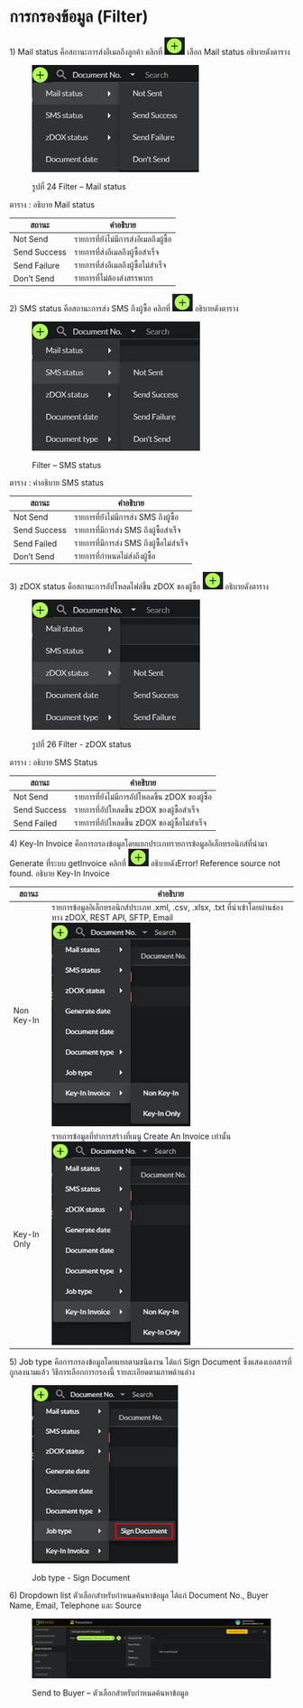 # การกรองข้อมูล (Filter)

1\) Mail status คือสถานะการส่งอีเมลถึงลูกค้า คลิกที่ ![](<../../.gitbook/assets/image (287).png>) เลือก Mail status อธิบายดังตาราง&#x20;

<figure><img src="../../.gitbook/assets/image (299).png" alt=""><figcaption><p>รูปที่ ‎24 Filter – Mail status</p></figcaption></figure>

ตาราง ‎: อธิบาย Mail status

| สถานะ        | คำอธิบาย                               |
| ------------ | -------------------------------------- |
| Not Send     | รายการที่ยังไม่มีการส่งอีเมลถึงผู้ซื้อ |
| Send Success | รายการที่ส่งอีเมลถึงผู้ซื้อสำเร็จ      |
| Send Failure | รายการที่ส่งอีเมลถึงผู้ซื้อไม่สำเร็จ   |
| Don’t Send   | รายการที่ไม่ต้องส่งสรรพากร             |

2\)       SMS status คือสถานะการส่ง SMS ถึงผู้ซื้อ คลิกที่ ![](<../../.gitbook/assets/image (251).png>)  อธิบายดังตาราง

<figure><img src="../../.gitbook/assets/image (275).png" alt=""><figcaption><p>Filter – SMS status</p></figcaption></figure>

ตาราง ‎: คำอธิบาย SMS status

| สถานะ        | คำอธิบาย                                  |
| ------------ | ----------------------------------------- |
| Not Send     | รายการที่ยังไม่มีการส่ง SMS ถึงผู้ซื้อ    |
| Send Success | รายการที่มีการส่ง SMS ถึงผู้ซื้อสำเร็จ    |
| Send Failed  | รายการที่มีการส่ง SMS ถึงผู้ซื้อไม่สำเร็จ |
| Don’t Send   | รายการที่กำหนดไม่ส่งถึงผู้ซื้อ            |

3\) zDOX status คือสถานะการอัปโหลดไฟล์ขึ้น zDOX ของผู้ซื้อ ![](<../../.gitbook/assets/image (240).png>) อธิบายดังตาราง

<figure><img src="../../.gitbook/assets/image (203).png" alt=""><figcaption><p>รูปที่ ‎26 Filter - zDOX status</p></figcaption></figure>

ตาราง ‎: อธิบาย SMS Status

| สถานะ        | คำอธิบาย                                        |
| ------------ | ----------------------------------------------- |
| Not Send     | รายการที่ยังไม่มีการอัปโหลดขึ้น zDOX ของผู้ซื้อ |
| Send Success | รายการที่อัปโหลดขึ้น zDOX ของผู้ซื้อสำเร็จ      |
| Send Failed  | รายการที่อัปโหลดขึ้น zDOX ของผู้ซื้อไม่สำเร็จ   |

4\) Key-In Invoice คือการกรองข้อมูลโดยแยกประเภทรายการข้อมูลอิเล็กทรอนิกส์ที่นำมา Generate ที่ระบบ getInvoice คลิกที่  ![](<../../.gitbook/assets/image (249).png>)  อธิบายดังError! Reference source not found. อธิบาย Key-In Invoice

| สถานะ       | คำอธิบาย                                                                                                                                                  |
| ----------- | --------------------------------------------------------------------------------------------------------------------------------------------------------- |
| Non Key-In  | รายการข้อมูลอิเล็กทรอนิกส์ประเภท .xml, .csv, .xlsx, .txt ที่นำเข้าโดยผ่านช่องทาง zDOX, REST API, SFTP, Email ![](<../../.gitbook/assets/image (259).png>) |
| Key-In Only | รายการข้อมูลที่ทำการสร้างที่เมนู Create An Invoice เท่านั้น ![](<../../.gitbook/assets/image (239).png>)                                                  |

5\)  Job type คือการกรองข้อมูลโดยแยกตามชนิดงาน ได้แก่ Sign Document ซึ่งแสดงเอกสารที่ถูกลงนามแล้ว วิธีการเลือกการกรองนี้ รายละเอียดตามภาพด้านล่าง

<figure><img src="../../.gitbook/assets/image (209).png" alt=""><figcaption><p>Job type - Sign Document</p></figcaption></figure>

6\)  Dropdown list ตัวเลือกสำหรับกำหนดค้นหาข้อมูล ได้แก่ Document No., Buyer Name, Email, Telephone และ Source

<figure><img src="../../.gitbook/assets/image (223).png" alt=""><figcaption><p>Send to Buyer – ตัวเลือกสำหรับกำหนดค้นหาข้อมูล</p></figcaption></figure>
